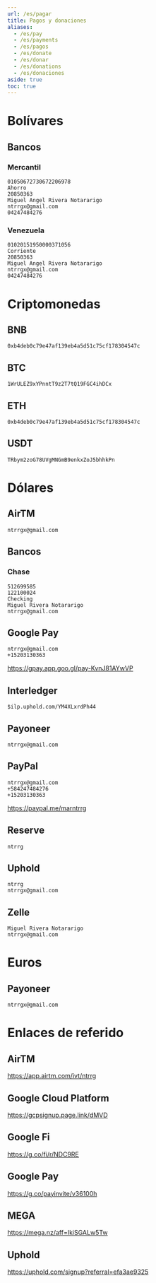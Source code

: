 ```yaml
---
url: /es/pagar
title: Pagos y donaciones
aliases:
  - /es/pay
  - /es/payments
  - /es/pagos
  - /es/donate
  - /es/donar
  - /es/donations
  - /es/donaciones
aside: true
toc: true
---
```


# Bolívares

## Bancos

### Mercantil

```
01050672730672206978
Ahorro
20850363
Miguel Angel Rivera Notararigo
ntrrgx@gmail.com
04247484276
```

### Venezuela

```
01020151950000371056
Corriente
20850363
Miguel Angel Rivera Notararigo
ntrrgx@gmail.com
04247484276
```

# Criptomonedas

## BNB

```
0xb4deb0c79e47af139eb4a5d51c75cf178304547c
```

## BTC

```
1WrULEZ9xYPnntT9z2T7tQ19FGC4ihDCx
```

## ETH

```
0xb4deb0c79e47af139eb4a5d51c75cf178304547c
```

## USDT

```
TRbym2zoG78UVgMNGmB9enkxZoJ5bhhkPn
```

# Dólares

## AirTM

```
ntrrgx@gmail.com
```

## Bancos

### Chase

```
512699585
122100024
Checking
Miguel Rivera Notararigo
ntrrgx@gmail.com
```

## Google Pay

```
ntrrgx@gmail.com
+15203130363
```

https://gpay.app.goo.gl/pay-KvnJ81AYwVP

## Interledger

```
$ilp.uphold.com/YM4XLxrdPh44
```

## Payoneer

```
ntrrgx@gmail.com
```

## PayPal

```
ntrrgx@gmail.com
+584247484276
+15203130363
```

https://paypal.me/marntrrg

## Reserve

```
ntrrg
```

## Uphold

```
ntrrg
ntrrgx@gmail.com
```

## Zelle

```
Miguel Rivera Notararigo
ntrrgx@gmail.com
```

# Euros

## Payoneer

```
ntrrgx@gmail.com
```

# Enlaces de referido

## AirTM

<https://app.airtm.com/ivt/ntrrg>

## Google Cloud Platform

<https://gcpsignup.page.link/dMVD>

## Google Fi

<https://g.co/fi/r/NDC9RE>

## Google Pay

<https://g.co/payinvite/v36100h>

## MEGA

<https://mega.nz/aff=IkiSGALw5Tw>

## Uphold

<https://uphold.com/signup?referral=efa3ae9325>

